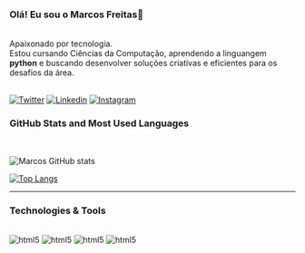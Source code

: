 ### Olá! Eu sou o Marcos Freitas👋


<br>Apaixonado por tecnologia.</br>
Estou cursando Ciências da Computação,
aprendendo a linguangem **python** e buscando desenvolver soluções criativas e eficientes para os desafios da área.<br></br>

[![Twitter](https://img.shields.io/badge/Twitter-1DA1F2?style=for-the-badge&logo=twitter&logoColor=white)](https://twitter.com/1_yuusha)
[![Linkedin](https://img.shields.io/badge/LinkedIn-0077B5?style=for-the-badge&logo=linkedin&logoColor=white)]([https://www.linkedin.com/in/marcos-fretas-0a409a244/](https://www.linkedin.com/in/marcos-antonio-freitas-costa-0a409a244/))
[![Instagram](https://img.shields.io/badge/Instagram-E4405F?style=for-the-badge&logo=instagram&logoColor=white)](https://www.instagram.com/mfreitas_0/)



### GitHub Stats and Most Used Languages
<br> 

![Marcos GitHub stats](https://github-readme-stats.vercel.app/api?username=Mfreitas0&show_icons=true&theme=dracula)

[![Top Langs](https://github-readme-stats.vercel.app/api/top-langs/?username=Mfreitas0&layout=compact)](https://github.com/anuraghazra/github-readme-stats)
</br>
<hr> 

### Technologies & Tools
<div style="display: inline-block"><br/> 
    <img aling="cemter" alt= "html5" src="https://img.shields.io/badge/GIT-E44C30?style=for-the-badge&logo=git&logoColor=white"/>
    <img aling="cemter" alt= "html5" src="https://img.shields.io/badge/GitHub-100000?style=for-the-badge&logo=github&logoColor=white"/>
    <img aling="cemter" alt= "html5" src="https://img.shields.io/badge/C%2B%2B-00599C?style=for-the-badge&logo=c%2B%2B&logoColor=white"/>
    <img aling="cemter" alt= "html5" src="https://img.shields.io/badge/Python-14354C?style=for-the-badge&logo=python&logoColor=white"/>
</div>

